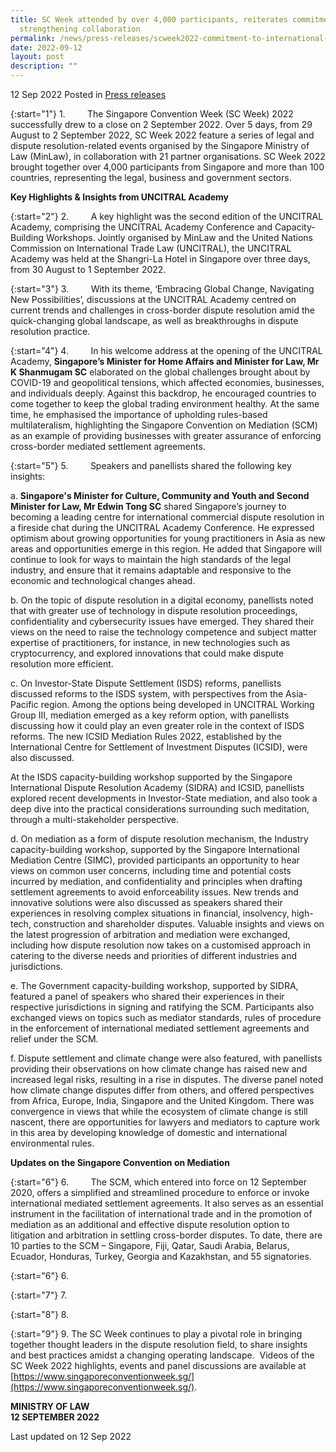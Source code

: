 ```yaml
---
title: SC Week attended by over 4,000 participants, reiterates commitment to
  strengthening collaboration
permalink: /news/press-releases/scweek2022-commitment-to-international-dispute-resolution/
date: 2022-09-12
layout: post
description: ""
---
```

12 Sep 2022 Posted in [Press releases](/news/press-releases)

{:start="1"}
1.         The Singapore Convention Week (SC Week) 2022 successfully drew to a close on 2 September 2022. Over 5 days, from 29 August to 2 September 2022, SC Week 2022 feature a series of legal and dispute resolution-related events organised by the Singapore Ministry of Law (MinLaw), in collaboration with 21 partner organisations. SC Week 2022 brought together over 4,000 participants from Singapore and more than 100 countries, representing the legal, business and government sectors.

**Key Highlights & Insights from UNCITRAL Academy**

{:start="2"}
2.         A key highlight was the second edition of the UNCITRAL Academy, comprising the UNCITRAL Academy Conference and Capacity-Building Workshops. Jointly organised by MinLaw and the United Nations Commission on International Trade Law (UNCITRAL), the UNCITRAL Academy was held at the Shangri-La Hotel in Singapore over three days, from 30 August to 1 September 2022.

{:start="3"}
3.         With its theme, ‘Embracing Global Change, Navigating New Possibilities’, discussions at the UNCITRAL Academy centred on current trends and challenges in cross-border dispute resolution amid the quick-changing global landscape, as well as breakthroughs in dispute resolution practice.

{:start="4"}
4.         In his welcome address at the opening of the UNCITRAL Academy, **Singapore’s Minister for Home Affairs and Minister for Law, Mr K Shanmugam SC** elaborated on the global challenges brought about by COVID-19 and geopolitical tensions, which affected economies, businesses, and individuals deeply. Against this backdrop, he encouraged countries to come together to keep the global trading environment healthy. At the same time, he emphasised the importance of upholding rules-based multilateralism, highlighting the Singapore Convention on Mediation (SCM) as an example of providing businesses with greater assurance of enforcing cross-border mediated settlement agreements.

{:start="5"}
5.         Speakers and panellists shared the following key insights: 

a.	         **Singapore's Minister for Culture, Community and Youth and Second Minister for Law, Mr Edwin Tong SC** shared Singapore’s journey to becoming a leading centre for international commercial dispute resolution in a fireside chat during the UNCITRAL Academy Conference. He expressed optimism about growing opportunities for young practitioners in Asia as new areas and opportunities emerge in this region. He added that Singapore will continue to look for ways to maintain the high standards of the legal industry, and ensure that it remains adaptable and responsive to the economic and technological changes ahead. 

b.	         On the topic of dispute resolution in a digital economy, panellists noted that with greater use of technology in dispute resolution proceedings, confidentiality and cybersecurity issues have emerged. They shared their views on the need to raise the technology competence and subject matter expertise of practitioners, for instance, in new technologies such as cryptocurrency, and explored innovations that could make dispute resolution more efficient. 

c.	         On Investor-State Dispute Settlement (ISDS) reforms, panellists discussed reforms to the ISDS system, with perspectives from the Asia-Pacific region. Among the options being developed in UNCITRAL Working Group III, mediation emerged as a key reform option, with panellists discussing how it could play an even greater role in the context of ISDS reforms. The new ICSID Mediation Rules 2022, established by the International Centre for Settlement of Investment Disputes (ICSID), were also discussed.<br>

At the ISDS capacity-building workshop supported by the Singapore International Dispute Resolution Academy (SIDRA) and ICSID, panellists explored recent developments in Investor-State mediation, and also took a deep dive into the practical considerations surrounding such meditation, through a multi-stakeholder perspective.

d.	         On mediation as a form of dispute resolution mechanism, the Industry capacity-building workshop, supported by the Singapore International Mediation Centre (SIMC), provided participants an opportunity to hear views on common user concerns, including time and potential costs incurred by mediation, and confidentiality and principles when drafting settlement agreements to avoid enforceability issues. New trends and innovative solutions were also discussed as speakers shared their experiences in resolving complex situations in financial, insolvency, high-tech, construction and shareholder disputes. Valuable insights and views on the latest progression of arbitration and mediation were exchanged, including how dispute resolution now takes on a customised approach in catering to the diverse needs and priorities of different industries and jurisdictions. 

e.	         The Government capacity-building workshop, supported by SIDRA, featured a panel of speakers who shared their experiences in their respective jurisdictions in signing and ratifying the SCM. Participants also exchanged views on topics such as mediator standards, rules of procedure in the enforcement of international mediated settlement agreements and relief under the SCM. 

f.	         Dispute settlement and climate change were also featured, with panellists providing their observations on how climate change has raised new and increased legal risks, resulting in a rise in disputes. The diverse panel noted how climate change disputes differ from others, and offered perspectives from Africa, Europe, India, Singapore and the United Kingdom. There was convergence in views that while the ecosystem of climate change is still nascent, there are opportunities for lawyers and mediators to capture work in this area by developing knowledge of domestic and international environmental rules. 

**Updates on the Singapore Convention on Mediation**

{:start="6"}
6.         The SCM, which entered into force on 12 September 2020, offers a simplified and streamlined procedure to enforce or invoke international mediated settlement agreements. It also serves as an essential instrument in the facilitation of international trade and in the promotion of mediation as an additional and effective dispute resolution option to litigation and arbitration in settling cross-border disputes. To date, there are 10 parties to the SCM – Singapore, Fiji, Qatar, Saudi Arabia, Belarus, Ecuador, Honduras, Turkey, Georgia and Kazakhstan, and 55 signatories.

{:start="6"}
6.                  

{:start="7"}
7.                  

{:start="8"}
8.                  

{:start="9"}
9.          The SC Week continues to play a pivotal role in bringing together thought leaders in the dispute resolution field, to share insights and best practices amidst a changing operating landscape.  Videos of the SC Week 2022 highlights, events and panel discussions are available at [https://www.singaporeconventionweek.sg/](https://www.singaporeconventionweek.sg/).

**MINISTRY OF LAW**
<br>**12 SEPTEMBER 2022**

<p class="right-side-updated">Last updated on 12 Sep 2022</p>